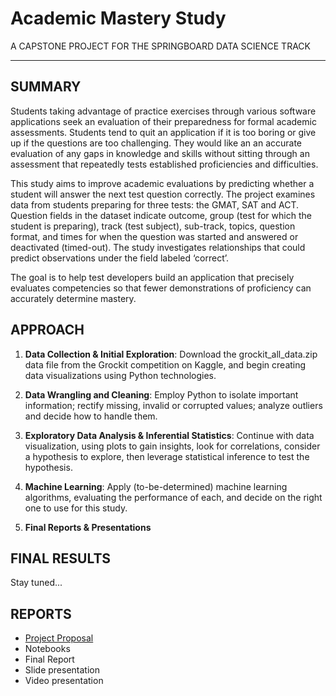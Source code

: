 # Academic Mastery Study
A CAPSTONE PROJECT FOR THE SPRINGBOARD DATA SCIENCE TRACK
***

## SUMMARY
Students taking advantage of practice exercises through various software applications seek an evaluation of their preparedness for formal academic assessments. Students tend to quit an application if it is too boring or give up if the questions are too challenging. They would like an an accurate evaluation of any gaps in knowledge and skills without sitting through an assessment that repeatedly tests established proficiencies and difficulties.

This study aims to improve academic evaluations by predicting whether a student will answer the next test question correctly. The project examines data from students preparing for three tests: the GMAT, SAT and ACT. Question fields in the dataset indicate outcome, group (test for which the student is preparing), track (test subject), sub-track, topics, question format, and times for when the question was started and answered or deactivated (timed-out). The study investigates relationships that could predict observations under the field labeled ‘correct’.

The goal is to help test developers build an application that precisely evaluates competencies so that fewer demonstrations of proficiency can accurately determine mastery.

## APPROACH
1. **Data Collection & Initial Exploration**: Download the grockit\_all_data.zip data file from the Grockit competition on Kaggle, and begin creating data visualizations using Python technologies.

2. **Data Wrangling and Cleaning**: Employ Python to isolate important information; rectify missing, invalid or corrupted values; analyze outliers and decide how to handle them.

3. **Exploratory Data Analysis & Inferential Statistics**: Continue with data visualization, using plots to gain insights, look for correlations, consider a hypothesis to explore, then leverage statistical inference to test the hypothesis.

4. **Machine Learning**: Apply (to-be-determined) machine learning algorithms, evaluating the performance of each, and decide on the right one to use for this study.

5. **Final Reports & Presentations**


## FINAL RESULTS
Stay tuned...

## REPORTS
* [Project Proposal](/capstone_reports/project_proposal.pdf)
* Notebooks
* Final Report
* Slide presentation
* Video presentation
